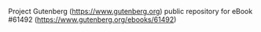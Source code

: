 Project Gutenberg (https://www.gutenberg.org) public repository for eBook #61492 (https://www.gutenberg.org/ebooks/61492)

